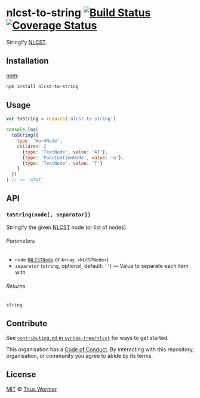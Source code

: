 # nlcst-to-string [![Build Status][travis-badge]][travis] [![Coverage Status][codecov-badge]][codecov]

Stringify [NLCST][].

## Installation

[npm][]:

```bash
npm install nlcst-to-string
```

## Usage

```javascript
var toString = require('nlcst-to-string')

console.log(
  toString({
    type: 'WordNode',
    children: [
      {type: 'TextNode', value: 'AT'},
      {type: 'PunctuationNode', value: '&'},
      {type: 'TextNode', value: 'T'}
    ]
  })
) // => 'AT&T'
```

## API

### `toString(node[, separator])`

Stringify the given [NLCST][] node (or list of nodes).

###### Parameters

*   `node` ([`NLCSTNode`][nlcst] or `Array.<NLCSTNode>`)
*   `separator` (`string`, optional, default: `''`)
    — Value to separate each item with

###### Returns

`string`.

## Contribute

See [`contributing.md` in `syntax-tree/nlcst`][contributing] for ways to get
started.

This organisation has a [Code of Conduct][coc].  By interacting with this
repository, organisation, or community you agree to abide by its terms.

## License

[MIT][license] © [Titus Wormer][author]

<!-- Definitions -->

[travis-badge]: https://img.shields.io/travis/syntax-tree/nlcst-to-string.svg

[travis]: https://travis-ci.org/syntax-tree/nlcst-to-string

[codecov-badge]: https://img.shields.io/codecov/c/github/syntax-tree/nlcst-to-string.svg

[codecov]: https://codecov.io/github/syntax-tree/nlcst-to-string

[npm]: https://docs.npmjs.com/cli/install

[license]: license

[author]: http://wooorm.com

[nlcst]: https://github.com/syntax-tree/nlcst

[contributing]: https://github.com/syntax-tree/nlcst/blob/master/contributing.md

[coc]: https://github.com/syntax-tree/nlcst/blob/master/code-of-conduct.md
